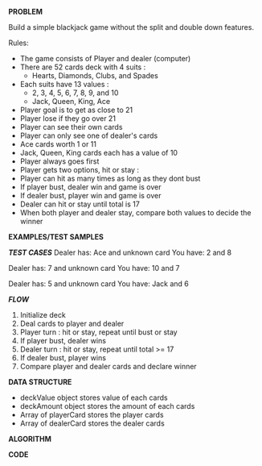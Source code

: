 **PROBLEM**

Build a simple blackjack game without the split and double down features.

Rules:
  - The game consists of Player and dealer (computer)
  - There are 52 cards deck with 4 suits :
    - Hearts, Diamonds, Clubs, and Spades
  - Each suits have 13 values :
    - 2, 3, 4, 5, 6, 7, 8, 9, and 10
    - Jack, Queen, King, Ace
  - Player goal is to get as close to 21
  - Player lose if they go over 21
  - Player can see their own cards
  - Player can only see one of dealer's cards
  - Ace cards worth 1 or 11
  - Jack, Queen, King cards each has a value of 10
  - Player always goes first
  - Player gets two options, hit or stay :
  - Player can hit as many times as long as they dont bust
  - If player bust, dealer win and game is over
  - If dealer bust, player win and game is over
  - Dealer can hit or stay until total is 17
  - When both player and dealer stay, compare both values to decide the winner

**EXAMPLES/TEST SAMPLES**

***TEST CASES***
Dealer has: Ace and unknown card
You have: 2 and 8

Dealer has: 7 and unknown card
You have: 10 and 7

Dealer has: 5 and unknown card
You have: Jack and 6

***FLOW***
1. Initialize deck
2. Deal cards to player and dealer
3. Player turn : hit or stay, repeat until bust or stay
4. If player bust, dealer wins
5. Dealer turn : hit or stay, repeat until total >= 17
6. If dealer bust, player wins
7. Compare player and dealer cards and declare winner

**DATA STRUCTURE**
- deckValue object stores value of each cards
- deckAmount object stores the amount of each cards
- Array of playerCard stores the player cards
- Array of dealerCard stores the dealer cards

**ALGORITHM**

**CODE**

